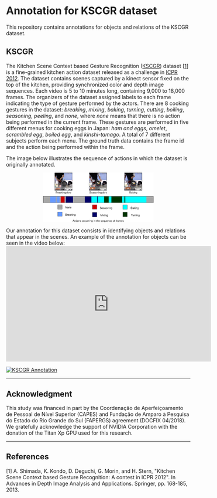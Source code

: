 # Annotation for KSCGR dataset

This repository contains annotations for objects and relations of the KSCGR dataset.

## KSCGR

The Kitchen Scene Context based Gesture Recognition ([KSCGR](http://www.murase.m.is.nagoya-u.ac.jp/KSCGR/)) dataset [[1](#references)] is a fine-grained kitchen action dataset released as a challenge in [ICPR 2012](http://www.icpr2012.org). The dataset contains scenes captured by a kinect sensor fixed on the top of the kitchen, providing synchronized color and depth image sequences. Each video is 5 to 10 minutes long, containing 9,000 to 18,000 frames. The organizers of the dataset assigned labels to each frame indicating the type of gesture performed by the actors. There are 8 cooking gestures in the dataset: *breaking*, *mixing*, *baking*, *turning*, *cutting*, *boiling*, *seasoning*, *peeling*, and *none*, where *none* means that there is no action being performed in the current frame. These gestures are performed in five different menus for cooking eggs in Japan: *ham and eggs*, *omelet*, *scrambled egg*, *boiled egg*, and *kinshi-tamago*. A total of 7 different subjects perform each menu. The ground truth data contains the frame id and the action being performed within the frame.

The image below illustrates the sequence of actions in which the dataset is originally annotated.
<p align="center">
    <img src="images/kscgr_frames.svg" align="center" width="60%"/>
</p>
Our annotation for this dataset consists in identifying objects and relations that appear in the scenes. An example of the annotation for objects can be seen in the video below:

<iframe width="560" align="center" height="315" src="https://www.youtube.com/embed/1clOHnZvQFI" frameborder="0" allow="accelerometer; autoplay; encrypted-media; gyroscope; picture-in-picture" allowfullscreen></iframe>

[![KSCGR Annotation](http://img.youtube.com/vi/1clOHnZvQFI/0.jpg)](https://www.youtube.com/embed/1clOHnZvQFI "KSCGR Annotation")

---
## Acknowledgment

This study was financed in part by the Coordenação de Aperfeiçoamento de Pessoal de Nível Superior (CAPES) and Fundação de Amparo à Pesquisa do Estado do Rio Grande do Sul (FAPERGS) agreement (DOCFIX 04/2018). We gratefully acknowledge the support of NVIDIA Corporation with the donation of the Titan Xp GPU used for this research.

---
## References

[1] A. Shimada, K. Kondo, D. Deguchi, G. Morin, and H. Stern, "Kitchen Scene Context based Gesture Recognition: A contest in ICPR 2012". In Advances in Depth Image Analysis and Applications. Springer, pp. 168-185, 2013.
